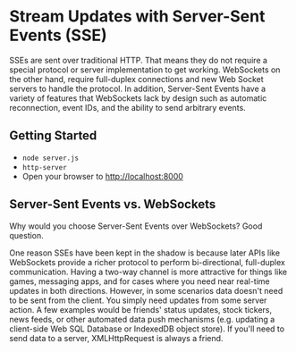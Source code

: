 # Stream Updates with Server-Sent Events (SSE)

SSEs are sent over traditional HTTP. That means they do not require a special protocol or server implementation to get working. WebSockets on the other hand, require full-duplex connections and new Web Socket servers to handle the protocol. In addition, Server-Sent Events have a variety of features that WebSockets lack by design such as automatic reconnection, event IDs, and the ability to send arbitrary events.

## Getting Started

* `node server.js`
* `http-server`
* Open your browser to [http://localhost:8000](http://localhost:8000)

## Server-Sent Events vs. WebSockets

Why would you choose Server-Sent Events over WebSockets? Good question.

One reason SSEs have been kept in the shadow is because later APIs like WebSockets provide a richer protocol to perform bi-directional, full-duplex communication. Having a two-way channel is more attractive for things like games, messaging apps, and for cases where you need near real-time updates in both directions. However, in some scenarios data doesn't need to be sent from the client. You simply need updates from some server action. A few examples would be friends' status updates, stock tickers, news feeds, or other automated data push mechanisms (e.g. updating a client-side Web SQL Database or IndexedDB object store). If you'll need to send data to a server, XMLHttpRequest is always a friend.
